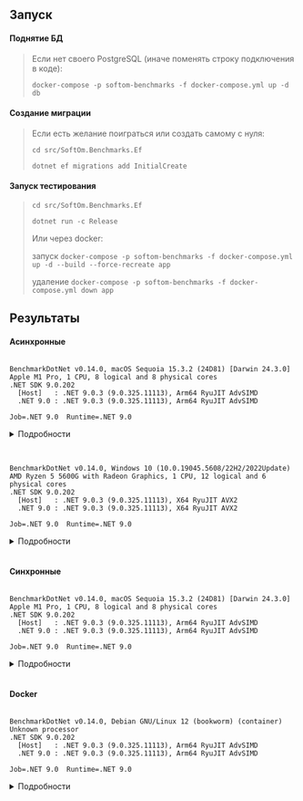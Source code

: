 ## Запуск

#### Поднятие БД
> Если нет своего PostgreSQL (иначе поменять строку подключения в коде):
> 
> `docker-compose -p softom-benchmarks -f docker-compose.yml up -d db`

#### Создание миграции
> Если есть желание поиграться или создать самому с нуля:
> 
> `cd src/SoftOm.Benchmarks.Ef`
> 
> `dotnet ef migrations add InitialCreate`

#### Запуск тестирования
> `cd src/SoftOm.Benchmarks.Ef`
> 
> `dotnet run -c Release`
> 
> Или через docker:
> 
> запуск `docker-compose -p softom-benchmarks -f docker-compose.yml up -d --build --force-recreate app`
> 
> удаление `docker-compose -p softom-benchmarks -f docker-compose.yml down app`


## Результаты
#### Асинхронные
```

BenchmarkDotNet v0.14.0, macOS Sequoia 15.3.2 (24D81) [Darwin 24.3.0]
Apple M1 Pro, 1 CPU, 8 logical and 8 physical cores
.NET SDK 9.0.202
  [Host]   : .NET 9.0.3 (9.0.325.11113), Arm64 RyuJIT AdvSIMD
  .NET 9.0 : .NET 9.0.3 (9.0.325.11113), Arm64 RyuJIT AdvSIMD

Job=.NET 9.0  Runtime=.NET 9.0  

```
<details><summary>Подробности</summary>

| Method                        | N   | Mean      | Error     | StdDev    | Median    | Ratio | RatioSD | Gen0      | Gen1      | Gen2     | Allocated   | Alloc Ratio |
|------------------------------ |---- |----------:|----------:|----------:|----------:|------:|--------:|----------:|----------:|---------:|------------:|------------:|
| Ef_Load_Tracking_ToList       | 5   |  1.333 ms | 0.0207 ms | 0.0184 ms |  1.330 ms |  1.20 |    0.02 |   66.4063 |   23.4375 |        - |   422.05 KB |        1.62 |
| Ef_FromSql_Tracking_ToList    | 5   |  1.314 ms | 0.0112 ms | 0.0105 ms |  1.314 ms |  1.18 |    0.02 |   66.4063 |   27.3438 |        - |   420.69 KB |        1.62 |
| Ef_Include_Tracking_ToList    | 5   |  1.294 ms | 0.0249 ms | 0.0267 ms |  1.283 ms |  1.16 |    0.03 |   70.3125 |   31.2500 |        - |   437.02 KB |        1.68 |
| Ef_FromSql_NoTracking_ToList  | 5   |  1.289 ms | 0.0168 ms | 0.0149 ms |  1.285 ms |  1.16 |    0.02 |   54.6875 |   17.5781 |        - |   338.15 KB |        1.30 |
| Ef_Include_NoTracking_ToArray | 5   |  1.249 ms | 0.0211 ms | 0.0571 ms |  1.229 ms |  1.12 |    0.05 |   60.5469 |   19.5313 |        - |   370.42 KB |        1.42 |
| Ef_LoadAsList_Tracking_ToList | 5   |  1.249 ms | 0.0107 ms | 0.0101 ms |  1.248 ms |  1.12 |    0.02 |   66.4063 |   23.4375 |        - |   418.42 KB |        1.61 |
| Ef_Load_NoTracking_ToDict     | 5   |  1.234 ms | 0.0160 ms | 0.0142 ms |  1.230 ms |  1.11 |    0.02 |   54.6875 |   17.5781 |        - |    334.2 KB |        1.28 |
| Dapper_TwoQuery               | 5   |  1.112 ms | 0.0186 ms | 0.0165 ms |  1.109 ms |  1.00 |    0.02 |   41.0156 |   11.7188 |        - |   260.46 KB |        1.00 |
|                               |     |           |           |           |           |       |         |           |           |          |             |             |
| Ef_Include_Tracking_ToList    | 50  |  8.342 ms | 0.1409 ms | 0.1249 ms |  8.322 ms |  1.35 |    0.02 |  625.0000 |  312.5000 |        - |  3822.35 KB |        1.50 |
| Ef_Include_NoTracking_ToArray | 50  |  8.331 ms | 0.1624 ms | 0.1439 ms |  8.374 ms |  1.35 |    0.02 |  515.6250 |  250.0000 |        - |  3151.83 KB |        1.23 |
| Ef_FromSql_Tracking_ToList    | 50  |  6.584 ms | 0.1284 ms | 0.1374 ms |  6.541 ms |  1.06 |    0.02 |  578.1250 |  281.2500 |        - |  3561.18 KB |        1.39 |
| Ef_FromSql_NoTracking_ToList  | 50  |  6.347 ms | 0.0512 ms | 0.0428 ms |  6.340 ms |  1.03 |    0.01 |  445.3125 |  218.7500 |        - |  2723.84 KB |        1.07 |
| Dapper_TwoQuery               | 50  |  6.191 ms | 0.0551 ms | 0.0515 ms |  6.177 ms |  1.00 |    0.01 |  414.0625 |  203.1250 |        - |  2556.12 KB |        1.00 |
| Ef_LoadAsList_Tracking_ToList | 50  |  5.911 ms | 0.1172 ms | 0.1564 ms |  5.896 ms |  0.95 |    0.03 |  578.1250 |  281.2500 |        - |  3573.82 KB |        1.40 |
| Ef_Load_Tracking_ToList       | 50  |  5.872 ms | 0.0725 ms | 0.0605 ms |  5.872 ms |  0.95 |    0.01 |  578.1250 |  281.2500 |        - |  3572.87 KB |        1.40 |
| Ef_Load_NoTracking_ToDict     | 50  |  5.840 ms | 0.1140 ms | 0.1067 ms |  5.877 ms |  0.94 |    0.02 |  445.3125 |  218.7500 |        - |  2720.59 KB |        1.06 |
|                               |     |           |           |           |           |       |         |           |           |          |             |             |
| Ef_Include_Tracking_ToList    | 100 | 16.051 ms | 0.1864 ms | 0.1743 ms | 16.050 ms |  1.37 |    0.02 | 1375.0000 |  718.7500 | 218.7500 |  7606.82 KB |        1.49 |
| Ef_Include_NoTracking_ToArray | 100 | 14.796 ms | 0.1792 ms | 0.1677 ms | 14.785 ms |  1.26 |    0.02 | 1000.0000 |  500.0000 |        - |  6240.56 KB |        1.22 |
| Ef_FromSql_Tracking_ToList    | 100 | 13.361 ms | 0.1340 ms | 0.1188 ms | 13.359 ms |  1.14 |    0.01 | 1250.0000 |  625.0000 | 250.0000 |  7074.53 KB |        1.39 |
| Ef_Load_Tracking_ToList       | 100 | 12.375 ms | 0.1121 ms | 0.1048 ms | 12.387 ms |  1.06 |    0.01 | 1281.2500 |  656.2500 | 250.0000 |  7096.46 KB |        1.39 |
| Ef_FromSql_NoTracking_ToList  | 100 | 12.186 ms | 0.2410 ms | 0.3606 ms | 12.029 ms |  1.04 |    0.03 |  875.0000 |  437.5000 |        - |  5375.78 KB |        1.05 |
| Ef_LoadAsList_Tracking_ToList | 100 | 12.034 ms | 0.1555 ms | 0.1378 ms | 12.026 ms |  1.03 |    0.01 | 1281.2500 |  656.2500 | 250.0000 |  7102.33 KB |        1.39 |
| Dapper_TwoQuery               | 100 | 11.706 ms | 0.1119 ms | 0.1046 ms | 11.685 ms |  1.00 |    0.01 |  828.1250 |  406.2500 |        - |  5105.91 KB |        1.00 |
| Ef_Load_NoTracking_ToDict     | 100 | 10.856 ms | 0.1514 ms | 0.1416 ms | 10.829 ms |  0.93 |    0.01 |  875.0000 |  437.5000 |        - |  5372.53 KB |        1.05 |
|                               |     |           |           |           |           |       |         |           |           |          |             |             |
| Ef_Include_Tracking_ToList    | 300 | 79.758 ms | 1.0585 ms | 0.9383 ms | 79.597 ms |  2.74 |    0.03 | 3857.1429 | 1571.4286 | 571.4286 | 22227.02 KB |        1.45 |
| Ef_Include_NoTracking_ToArray | 300 | 77.837 ms | 1.1145 ms | 0.9307 ms | 77.891 ms |  2.67 |    0.03 | 3428.5714 | 1428.5714 | 428.5714 | 18581.94 KB |        1.21 |
| Ef_LoadAsList_Tracking_ToList | 300 | 30.457 ms | 0.2823 ms | 0.2641 ms | 30.428 ms |  1.05 |    0.01 | 3687.5000 | 1625.0000 | 562.5000 | 20736.58 KB |        1.35 |
| Ef_FromSql_Tracking_ToList    | 300 | 30.241 ms | 0.4804 ms | 0.4494 ms | 30.268 ms |  1.04 |    0.02 | 3750.0000 | 1625.0000 | 593.7500 | 20605.83 KB |        1.34 |
| Ef_Load_Tracking_ToList       | 300 | 29.412 ms | 0.4657 ms | 0.4356 ms | 29.315 ms |  1.01 |    0.02 | 3718.7500 | 1656.2500 | 593.7500 | 20670.82 KB |        1.35 |
| Dapper_TwoQuery               | 300 | 29.131 ms | 0.1600 ms | 0.1497 ms | 29.170 ms |  1.00 |    0.01 | 2750.0000 | 1250.0000 | 281.2500 | 15340.08 KB |        1.00 |
| Ef_Load_NoTracking_ToDict     | 300 | 28.798 ms | 0.2942 ms | 0.2608 ms | 28.690 ms |  0.99 |    0.01 | 2906.2500 | 1281.2500 | 375.0000 | 15949.15 KB |        1.04 |
| Ef_FromSql_NoTracking_ToList  | 300 | 28.585 ms | 0.2276 ms | 0.2018 ms | 28.543 ms |  0.98 |    0.01 | 2906.2500 | 1281.2500 | 375.0000 | 15948.52 KB |        1.04 |

</details><br/>

```

BenchmarkDotNet v0.14.0, Windows 10 (10.0.19045.5608/22H2/2022Update)
AMD Ryzen 5 5600G with Radeon Graphics, 1 CPU, 12 logical and 6 physical cores
.NET SDK 9.0.202
  [Host]   : .NET 9.0.3 (9.0.325.11113), X64 RyuJIT AVX2
  .NET 9.0 : .NET 9.0.3 (9.0.325.11113), X64 RyuJIT AVX2

Job=.NET 9.0  Runtime=.NET 9.0  

```
<details><summary>Подробности</summary>

| Method                        | N   | Mean       | Error     | StdDev    | Median     | Ratio | RatioSD | Gen0      | Gen1      | Gen2      | Allocated   | Alloc Ratio |
|------------------------------ |---- |-----------:|----------:|----------:|-----------:|------:|--------:|----------:|----------:|----------:|------------:|------------:|
| Ef_Include_NoTracking_ToArray | 5   |   2.172 ms | 0.2827 ms | 0.8201 ms |   1.535 ms |  1.57 |    0.59 |   42.9688 |   11.7188 |         - |   373.22 KB |        1.44 |
| Ef_FromSql_NoTracking_ToList  | 5   |   1.961 ms | 0.0392 ms | 0.0707 ms |   1.950 ms |  1.41 |    0.05 |         - |         - |         - |   340.29 KB |        1.31 |
| Ef_FromSql_Tracking_ToList    | 5   |   1.730 ms | 0.0319 ms | 0.0267 ms |   1.733 ms |  1.25 |    0.02 |   50.7813 |   19.5313 |         - |   420.29 KB |        1.62 |
| Ef_LoadAsList_Tracking_ToList | 5   |   1.641 ms | 0.0322 ms | 0.0643 ms |   1.614 ms |  1.18 |    0.05 |   46.8750 |   15.6250 |         - |   417.99 KB |        1.61 |
| Ef_Load_Tracking_ToList       | 5   |   1.621 ms | 0.0280 ms | 0.0234 ms |   1.615 ms |  1.17 |    0.02 |   46.8750 |   15.6250 |         - |   421.69 KB |        1.62 |
| Ef_Include_Tracking_ToList    | 5   |   1.621 ms | 0.0260 ms | 0.0217 ms |   1.614 ms |  1.17 |    0.02 |   46.8750 |   15.6250 |         - |   436.56 KB |        1.68 |
| Ef_Load_NoTracking_ToDict     | 5   |   1.491 ms | 0.0202 ms | 0.0189 ms |   1.489 ms |  1.08 |    0.01 |   39.0625 |   11.7188 |         - |   333.62 KB |        1.28 |
| Dapper_TwoQuery               | 5   |   1.387 ms | 0.0106 ms | 0.0094 ms |   1.385 ms |  1.00 |    0.01 |   31.2500 |    9.7656 |         - |   259.88 KB |        1.00 |
|                               |     |            |           |           |            |       |         |           |           |           |             |             |
| Ef_Include_Tracking_ToList    | 50  |   9.882 ms | 0.1907 ms | 0.1958 ms |   9.787 ms |  1.89 |    0.04 |  453.1250 |  390.6250 |         - |  3816.24 KB |        1.50 |
| Ef_Include_NoTracking_ToArray | 50  |   8.211 ms | 0.1573 ms | 0.1544 ms |   8.207 ms |  1.57 |    0.03 |  375.0000 |  296.8750 |         - |  3174.71 KB |        1.25 |
| Ef_FromSql_Tracking_ToList    | 50  |   6.396 ms | 0.1237 ms | 0.1157 ms |   6.343 ms |  1.22 |    0.02 |  406.2500 |  312.5000 |         - |  3555.48 KB |        1.39 |
| Ef_Load_Tracking_ToList       | 50  |   5.755 ms | 0.1129 ms | 0.1159 ms |   5.740 ms |  1.10 |    0.02 |  406.2500 |  281.2500 |         - |  3566.84 KB |        1.40 |
| Ef_LoadAsList_Tracking_ToList | 50  |   5.707 ms | 0.1132 ms | 0.1729 ms |   5.674 ms |  1.09 |    0.03 |  406.2500 |  281.2500 |         - |  3568.04 KB |        1.40 |
| Ef_FromSql_NoTracking_ToList  | 50  |   5.671 ms | 0.0751 ms | 0.0586 ms |   5.656 ms |  1.09 |    0.01 |  328.1250 |   78.1250 |         - |  2718.59 KB |        1.07 |
| Dapper_TwoQuery               | 50  |   5.226 ms | 0.0433 ms | 0.0361 ms |   5.226 ms |  1.00 |    0.01 |  304.6875 |  242.1875 |         - |  2548.93 KB |        1.00 |
| Ef_Load_NoTracking_ToDict     | 50  |   4.988 ms | 0.0677 ms | 0.1034 ms |   4.975 ms |  0.95 |    0.02 |  328.1250 |  125.0000 |         - |  2715.95 KB |        1.07 |
|                               |     |            |           |           |            |       |         |           |           |           |             |             |
| Ef_Include_Tracking_ToList    | 100 |  23.384 ms | 0.4673 ms | 0.4142 ms |  23.289 ms |  2.39 |    0.12 | 1218.7500 | 1187.5000 |  375.0000 |  7600.43 KB |        1.49 |
| Ef_Load_Tracking_ToList       | 100 |  17.178 ms | 0.3426 ms | 0.9831 ms |  17.255 ms |  1.76 |    0.13 | 1142.8571 | 1071.4286 |  357.1429 |  7085.94 KB |        1.39 |
| Ef_FromSql_Tracking_ToList    | 100 |  16.683 ms | 0.3241 ms | 0.3858 ms |  16.684 ms |  1.71 |    0.09 | 1125.0000 | 1093.7500 |  375.0000 |  7065.58 KB |        1.39 |
| Ef_LoadAsList_Tracking_ToList | 100 |  16.269 ms | 0.3199 ms | 0.3422 ms |  16.237 ms |  1.66 |    0.09 | 1156.2500 | 1125.0000 |  343.7500 |  7094.42 KB |        1.39 |
| Ef_Include_NoTracking_ToArray | 100 |  14.285 ms | 0.1072 ms | 0.0951 ms |  14.285 ms |  1.46 |    0.07 |  765.6250 |  671.8750 |         - |  6287.06 KB |        1.23 |
| Dapper_TwoQuery               | 100 |   9.808 ms | 0.1950 ms | 0.4963 ms |   9.601 ms |  1.00 |    0.07 |  609.3750 |  500.0000 |         - |  5092.39 KB |        1.00 |
| Ef_FromSql_NoTracking_ToList  | 100 |   9.633 ms | 0.1705 ms | 0.1423 ms |   9.591 ms |  0.98 |    0.05 |  656.2500 |  562.5000 |         - |  5363.07 KB |        1.05 |
| Ef_Load_NoTracking_ToDict     | 100 |   8.517 ms | 0.1451 ms | 0.1133 ms |   8.448 ms |  0.87 |    0.04 |  656.2500 |  562.5000 |         - |  5362.01 KB |        1.05 |
|                               |     |            |           |           |            |       |         |           |           |           |             |             |
| Ef_Include_Tracking_ToList    | 300 | 193.153 ms | 3.8458 ms | 5.7563 ms | 193.072 ms |  7.55 |    0.27 | 3500.0000 | 3000.0000 | 1000.0000 | 22216.53 KB |        1.45 |
| Ef_Include_NoTracking_ToArray | 300 | 185.108 ms | 3.6546 ms | 5.5809 ms | 186.125 ms |  7.24 |    0.26 | 2666.6667 | 2333.3333 |  666.6667 | 18738.64 KB |        1.22 |
| Ef_Load_Tracking_ToList       | 300 |  46.054 ms | 0.9030 ms | 1.7180 ms |  46.088 ms |  1.80 |    0.08 | 3300.0000 | 3200.0000 | 1000.0000 | 20658.57 KB |        1.35 |
| Ef_LoadAsList_Tracking_ToList | 300 |  46.007 ms | 0.9069 ms | 1.3849 ms |  45.670 ms |  1.80 |    0.06 | 3300.0000 | 3200.0000 | 1000.0000 | 20723.87 KB |        1.35 |
| Ef_FromSql_Tracking_ToList    | 300 |  46.002 ms | 0.9113 ms | 1.9021 ms |  46.164 ms |  1.80 |    0.08 | 3333.3333 | 3250.0000 | 1083.3333 | 20600.93 KB |        1.35 |
| Ef_FromSql_NoTracking_ToList  | 300 |  31.334 ms | 0.6229 ms | 1.2002 ms |  31.024 ms |  1.23 |    0.05 | 2750.0000 | 2625.0000 |  812.5000 | 15908.84 KB |        1.04 |
| Ef_Load_NoTracking_ToDict     | 300 |  30.725 ms | 0.5729 ms | 0.8574 ms |  30.740 ms |  1.20 |    0.04 | 2733.3333 | 2600.0000 |  800.0000 | 15904.84 KB |        1.04 |
| Dapper_TwoQuery               | 300 |  25.584 ms | 0.4980 ms | 0.5329 ms |  25.682 ms |  1.00 |    0.03 | 2218.7500 | 2093.7500 |  750.0000 |  15302.9 KB |        1.00 |

</details><br/>

#### Синхронные
```

BenchmarkDotNet v0.14.0, macOS Sequoia 15.3.2 (24D81) [Darwin 24.3.0]
Apple M1 Pro, 1 CPU, 8 logical and 8 physical cores
.NET SDK 9.0.202
  [Host]   : .NET 9.0.3 (9.0.325.11113), Arm64 RyuJIT AdvSIMD
  .NET 9.0 : .NET 9.0.3 (9.0.325.11113), Arm64 RyuJIT AdvSIMD

Job=.NET 9.0  Runtime=.NET 9.0  

```
<details><summary>Подробности</summary>

| Method                        | N   | Mean      | Error     | StdDev    | Ratio | RatioSD | Gen0      | Gen1      | Gen2     | Allocated   | Alloc Ratio |
|------------------------------ |---- |----------:|----------:|----------:|------:|--------:|----------:|----------:|---------:|------------:|------------:|
| Ef_FromSql_Tracking_ToList    | 5   |  1.265 ms | 0.0085 ms | 0.0076 ms |  1.16 |    0.01 |   66.4063 |   23.4375 |        - |   417.32 KB |        1.61 |
| Ef_Include_Tracking_ToList    | 5   |  1.262 ms | 0.0131 ms | 0.0116 ms |  1.16 |    0.01 |   70.3125 |   23.4375 |        - |   434.87 KB |        1.68 |
| Ef_Load_Tracking_ToList       | 5   |  1.242 ms | 0.0086 ms | 0.0067 ms |  1.14 |    0.01 |   66.4063 |   23.4375 |        - |   419.01 KB |        1.62 |
| Ef_FromSql_NoTracking_ToList  | 5   |  1.229 ms | 0.0086 ms | 0.0072 ms |  1.13 |    0.01 |   52.7344 |   15.6250 |        - |   335.03 KB |        1.29 |
| Ef_Include_NoTracking_ToArray | 5   |  1.227 ms | 0.0140 ms | 0.0124 ms |  1.12 |    0.01 |   58.5938 |   15.6250 |        - |   368.15 KB |        1.42 |
| Ef_LoadAsList_Tracking_ToList | 5   |  1.206 ms | 0.0097 ms | 0.0086 ms |  1.11 |    0.01 |   66.4063 |   23.4375 |        - |   414.96 KB |        1.60 |
| Ef_Load_NoTracking_ToDict     | 5   |  1.189 ms | 0.0226 ms | 0.0200 ms |  1.09 |    0.02 |   52.7344 |   15.6250 |        - |   330.64 KB |        1.28 |
| Dapper_TwoQuery               | 5   |  1.091 ms | 0.0087 ms | 0.0081 ms |  1.00 |    0.01 |   41.0156 |   13.6719 |        - |   258.97 KB |        1.00 |
|                               |     |           |           |           |       |         |           |           |          |             |             |
| Ef_Include_Tracking_ToList    | 50  |  8.430 ms | 0.1367 ms | 0.1212 ms |  1.39 |    0.02 |  593.7500 |  281.2500 |        - |  3818.85 KB |        1.49 |
| Ef_Include_NoTracking_ToArray | 50  |  8.247 ms | 0.0811 ms | 0.0719 ms |  1.36 |    0.01 |  500.0000 |  234.3750 |        - |  3146.59 KB |        1.23 |
| Ef_FromSql_Tracking_ToList    | 50  |  6.417 ms | 0.0464 ms | 0.0387 ms |  1.06 |    0.01 |  578.1250 |  281.2500 |        - |  3556.41 KB |        1.39 |
| Ef_FromSql_NoTracking_ToList  | 50  |  6.261 ms | 0.0427 ms | 0.0379 ms |  1.03 |    0.01 |  437.5000 |  218.7500 |        - |  2716.76 KB |        1.06 |
| Dapper_TwoQuery               | 50  |  6.072 ms | 0.0358 ms | 0.0317 ms |  1.00 |    0.01 |  414.0625 |  203.1250 |        - |  2554.96 KB |        1.00 |
| Ef_LoadAsList_Tracking_ToList | 50  |  5.973 ms | 0.0548 ms | 0.0512 ms |  0.98 |    0.01 |  578.1250 |  281.2500 |        - |  3568.67 KB |        1.40 |
| Ef_Load_Tracking_ToList       | 50  |  5.854 ms | 0.0369 ms | 0.0346 ms |  0.96 |    0.01 |  578.1250 |  281.2500 |        - |  3567.73 KB |        1.40 |
| Ef_Load_NoTracking_ToDict     | 50  |  5.675 ms | 0.0294 ms | 0.0245 ms |  0.93 |    0.01 |  437.5000 |  218.7500 |        - |  2712.72 KB |        1.06 |
|                               |     |           |           |           |       |         |           |           |          |             |             |
| Ef_Include_Tracking_ToList    | 100 | 16.313 ms | 0.1381 ms | 0.1153 ms |  1.39 |    0.01 | 1375.0000 |  593.7500 | 218.7500 |  7603.19 KB |        1.49 |
| Ef_Include_NoTracking_ToArray | 100 | 14.627 ms | 0.1139 ms | 0.1010 ms |  1.24 |    0.01 | 1015.6250 |  484.3750 |        - |  6233.39 KB |        1.22 |
| Ef_FromSql_Tracking_ToList    | 100 | 13.398 ms | 0.1340 ms | 0.1253 ms |  1.14 |    0.01 | 1250.0000 |  625.0000 | 250.0000 |  7068.68 KB |        1.38 |
| Ef_Load_Tracking_ToList       | 100 | 12.283 ms | 0.1300 ms | 0.1086 ms |  1.04 |    0.01 | 1250.0000 |  625.0000 | 250.0000 |  7089.18 KB |        1.39 |
| Ef_LoadAsList_Tracking_ToList | 100 | 12.084 ms | 0.1509 ms | 0.1338 ms |  1.03 |    0.01 | 1250.0000 |  625.0000 | 250.0000 |   7095.2 KB |        1.39 |
| Ef_FromSql_NoTracking_ToList  | 100 | 11.852 ms | 0.0919 ms | 0.0859 ms |  1.01 |    0.01 |  875.0000 |  437.5000 |        - |  5364.48 KB |        1.05 |
| Dapper_TwoQuery               | 100 | 11.767 ms | 0.0825 ms | 0.0732 ms |  1.00 |    0.01 |  828.1250 |  406.2500 |        - |  5106.11 KB |        1.00 |
| Ef_Load_NoTracking_ToDict     | 100 | 10.763 ms | 0.2151 ms | 0.2561 ms |  0.91 |    0.02 |  859.3750 |  421.8750 |        - |  5360.32 KB |        1.05 |
|                               |     |           |           |           |       |         |           |           |          |             |             |
| Ef_Include_Tracking_ToList    | 300 | 78.695 ms | 0.6173 ms | 0.5155 ms |  2.70 |    0.03 | 3857.1429 | 1571.4286 | 571.4286 | 22220.41 KB |        1.45 |
| Ef_Include_NoTracking_ToArray | 300 | 77.255 ms | 0.9054 ms | 0.8469 ms |  2.65 |    0.04 | 3428.5714 | 1428.5714 | 428.5714 | 18565.85 KB |        1.21 |
| Ef_FromSql_Tracking_ToList    | 300 | 29.547 ms | 0.2295 ms | 0.2147 ms |  1.01 |    0.01 | 3750.0000 | 1656.2500 | 625.0000 | 20603.29 KB |        1.34 |
| Ef_Load_Tracking_ToList       | 300 | 29.515 ms | 0.2004 ms | 0.1875 ms |  1.01 |    0.01 | 3750.0000 | 1656.2500 | 593.7500 | 20664.22 KB |        1.35 |
| Ef_LoadAsList_Tracking_ToList | 300 | 29.167 ms | 0.2814 ms | 0.2632 ms |  1.00 |    0.01 | 3687.5000 | 1625.0000 | 562.5000 | 20726.78 KB |        1.35 |
| Dapper_TwoQuery               | 300 | 29.158 ms | 0.3155 ms | 0.2951 ms |  1.00 |    0.01 | 2750.0000 | 1250.0000 | 281.2500 | 15341.45 KB |        1.00 |
| Ef_Load_NoTracking_ToDict     | 300 | 29.098 ms | 0.1616 ms | 0.1432 ms |  1.00 |    0.01 | 2906.2500 | 1312.5000 | 406.2500 | 15925.56 KB |        1.04 |
| Ef_FromSql_NoTracking_ToList  | 300 | 29.045 ms | 0.2946 ms | 0.2755 ms |  1.00 |    0.01 | 2875.0000 | 1250.0000 | 375.0000 |  15930.5 KB |        1.04 |

</details><br/>

#### Docker
```

BenchmarkDotNet v0.14.0, Debian GNU/Linux 12 (bookworm) (container)
Unknown processor
.NET SDK 9.0.202
  [Host]   : .NET 9.0.3 (9.0.325.11113), Arm64 RyuJIT AdvSIMD
  .NET 9.0 : .NET 9.0.3 (9.0.325.11113), Arm64 RyuJIT AdvSIMD

Job=.NET 9.0  Runtime=.NET 9.0  

```
<details><summary>Подробности</summary>

| Method                        | N   | Mean        | Error       | StdDev      | Median      | Ratio | RatioSD | Gen0      | Gen1      | Gen2     | Allocated   | Alloc Ratio |
|------------------------------ |---- |------------:|------------:|------------:|------------:|------:|--------:|----------:|----------:|---------:|------------:|------------:|
| Ef_Include_Tracking_ToList    | 5   |    830.6 us |    25.05 us |    72.68 us |    809.4 us |  1.85 |    0.16 |   93.7500 |   39.0625 |        - |   434.54 KB |        1.68 |
| Ef_Include_NoTracking_ToArray | 5   |    697.2 us |    13.35 us |    29.03 us |    690.9 us |  1.55 |    0.06 |   85.9375 |   25.3906 |        - |   367.77 KB |        1.42 |
| Ef_FromSql_Tracking_ToList    | 5   |    660.3 us |     5.99 us |     5.60 us |    661.4 us |  1.47 |    0.01 |   91.7969 |   33.2031 |        - |   416.66 KB |        1.61 |
| Ef_LoadAsList_Tracking_ToList | 5   |    629.3 us |    12.18 us |    11.39 us |    630.0 us |  1.40 |    0.03 |   85.9375 |   31.2500 |        - |   414.15 KB |        1.60 |
| Ef_Load_Tracking_ToList       | 5   |    626.8 us |     4.47 us |     3.73 us |    626.5 us |  1.40 |    0.01 |   91.7969 |   33.2031 |        - |   417.91 KB |        1.62 |
| Ef_FromSql_NoTracking_ToList  | 5   |    591.1 us |    11.66 us |    15.56 us |    585.7 us |  1.32 |    0.03 |   72.2656 |   19.5313 |        - |   334.17 KB |        1.29 |
| Ef_Load_NoTracking_ToDict     | 5   |    547.7 us |     7.09 us |     6.29 us |    547.2 us |  1.22 |    0.01 |   74.2188 |   17.5781 |        - |   329.64 KB |        1.28 |
| Dapper_TwoQuery               | 5   |    448.8 us |     2.24 us |     1.99 us |    448.7 us |  1.00 |    0.01 |   61.5234 |   12.6953 |        - |   258.21 KB |        1.00 |
|                               |     |             |             |             |             |       |         |           |           |          |             |             |
| Ef_Include_Tracking_ToList    | 50  |  5,557.7 us |    74.19 us |    69.39 us |  5,561.8 us |  2.60 |    0.04 |  656.2500 |  531.2500 |        - |  3814.83 KB |        1.50 |
| Ef_Include_NoTracking_ToArray | 50  |  4,476.1 us |    42.22 us |    39.50 us |  4,465.1 us |  2.10 |    0.03 |  523.4375 |  500.0000 |        - |  3140.29 KB |        1.23 |
| Ef_FromSql_Tracking_ToList    | 50  |  3,291.2 us |    33.55 us |    31.38 us |  3,291.6 us |  1.54 |    0.02 |  601.5625 |  523.4375 |        - |  3551.74 KB |        1.39 |
| Ef_Load_Tracking_ToList       | 50  |  2,808.0 us |    25.66 us |    24.00 us |  2,815.3 us |  1.31 |    0.02 |  601.5625 |  578.1250 |        - |  3562.05 KB |        1.40 |
| Ef_LoadAsList_Tracking_ToList | 50  |  2,806.5 us |    41.85 us |    39.15 us |  2,800.8 us |  1.31 |    0.02 |  609.3750 |  546.8750 |        - |  3563.34 KB |        1.40 |
| Ef_FromSql_NoTracking_ToList  | 50  |  2,380.0 us |    35.06 us |    32.80 us |  2,371.9 us |  1.11 |    0.02 |  476.5625 |  359.3750 |        - |  2709.54 KB |        1.06 |
| Dapper_TwoQuery               | 50  |  2,135.8 us |    22.25 us |    20.81 us |  2,134.2 us |  1.00 |    0.01 |  472.6563 |  316.4063 |        - |  2547.38 KB |        1.00 |
| Ef_Load_NoTracking_ToDict     | 50  |  1,952.9 us |    13.99 us |    13.08 us |  1,954.7 us |  0.91 |    0.01 |  476.5625 |  375.0000 |        - |  2705.42 KB |        1.06 |
|                               |     |             |             |             |             |       |         |           |           |          |             |             |
| Ef_Include_Tracking_ToList    | 100 | 12,514.1 us |   105.45 us |    98.64 us | 12,526.4 us |  2.96 |    0.04 | 1468.7500 |  937.5000 | 328.1250 |  7598.16 KB |        1.49 |
| Ef_FromSql_Tracking_ToList    | 100 |  8,864.3 us |   164.66 us |   154.02 us |  8,839.7 us |  2.09 |    0.04 | 1343.7500 |  875.0000 | 312.5000 |  7061.22 KB |        1.39 |
| Ef_Include_NoTracking_ToArray | 100 |  7,981.6 us |    87.89 us |    82.21 us |  7,992.1 us |  1.88 |    0.03 | 1000.0000 |  968.7500 |        - |  6221.05 KB |        1.22 |
| Ef_Load_Tracking_ToList       | 100 |  7,769.4 us |   150.62 us |   195.85 us |  7,708.3 us |  1.83 |    0.05 | 1312.5000 |  843.7500 | 281.2500 |   7081.2 KB |        1.39 |
| Ef_LoadAsList_Tracking_ToList | 100 |  7,679.7 us |   119.49 us |   151.11 us |  7,686.1 us |  1.81 |    0.04 | 1343.7500 |  906.2500 | 312.5000 |  7088.61 KB |        1.39 |
| Ef_FromSql_NoTracking_ToList  | 100 |  4,487.1 us |    78.24 us |    73.19 us |  4,460.7 us |  1.06 |    0.02 |  906.2500 |  812.5000 |   7.8125 |  5349.54 KB |        1.05 |
| Dapper_TwoQuery               | 100 |  4,235.1 us |    59.87 us |    56.00 us |  4,218.2 us |  1.00 |    0.02 |  890.6250 |  734.3750 |  15.6250 |  5090.84 KB |        1.00 |
| Ef_Load_NoTracking_ToDict     | 100 |  3,658.7 us |    35.84 us |    33.52 us |  3,663.9 us |  0.86 |    0.01 |  914.0625 |  812.5000 |  15.6250 |   5345.8 KB |        1.05 |
|                               |     |             |             |             |             |       |         |           |           |          |             |             |
| Ef_Include_Tracking_ToList    | 300 | 74,980.0 us | 1,425.59 us | 1,400.12 us | 74,837.1 us |  6.50 |    0.12 | 4000.0000 | 2428.5714 | 857.1429 | 22213.19 KB |        1.45 |
| Ef_Include_NoTracking_ToArray | 300 | 66,724.2 us |   844.10 us |   748.27 us | 66,679.0 us |  5.78 |    0.07 | 3875.0000 | 2750.0000 | 875.0000 | 18541.75 KB |        1.21 |
| Ef_LoadAsList_Tracking_ToList | 300 | 23,453.2 us |   465.64 us |   751.92 us | 23,168.1 us |  2.03 |    0.07 | 4062.5000 | 2531.2500 | 843.7500 |  20717.9 KB |        1.35 |
| Ef_FromSql_Tracking_ToList    | 300 | 22,259.1 us |   359.34 us |   318.54 us | 22,217.8 us |  1.93 |    0.03 | 4000.0000 | 2406.2500 | 812.5000 | 20594.06 KB |        1.35 |
| Ef_Load_Tracking_ToList       | 300 | 22,164.2 us |   265.53 us |   248.38 us | 22,119.4 us |  1.92 |    0.02 | 4000.0000 | 2437.5000 | 812.5000 | 20653.46 KB |        1.35 |
| Ef_Load_NoTracking_ToDict     | 300 | 12,470.5 us |   246.87 us |   346.07 us | 12,429.2 us |  1.08 |    0.03 | 3093.7500 | 1937.5000 | 625.0000 | 15889.36 KB |        1.04 |
| Ef_FromSql_NoTracking_ToList  | 300 | 12,179.4 us |   207.32 us |   183.79 us | 12,170.1 us |  1.06 |    0.02 | 3187.5000 | 1906.2500 | 625.0000 | 15894.15 KB |        1.04 |
| Dapper_TwoQuery               | 300 | 11,541.0 us |    62.04 us |    58.04 us | 11,569.6 us |  1.00 |    0.01 | 3000.0000 | 1984.3750 | 734.3750 | 15302.64 KB |        1.00 |

</details><br/>

